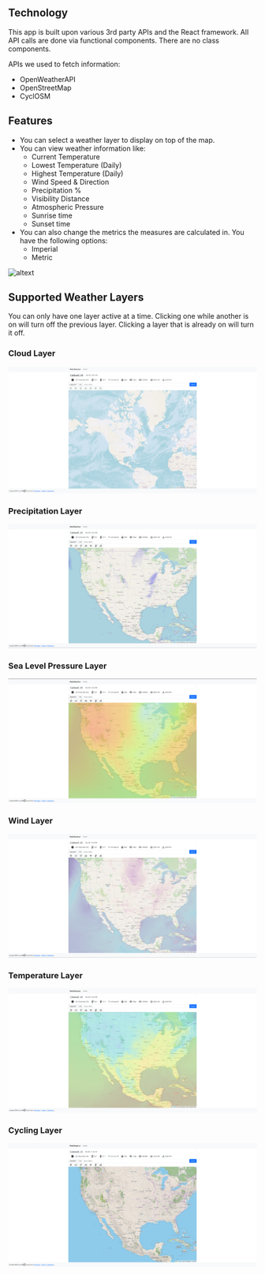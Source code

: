 ## Technology
This app is built upon various 3rd party APIs and the React framework. All API calls are done via
functional components. There are no class components. 

APIs we used to fetch information:
- OpenWeatherAPI
- OpenStreetMap
- CyclOSM

## Features
- You can select a weather layer to display on top of the map. 
- You can view weather information like:
    - Current Temperature
    - Lowest Temperature (Daily)
    - Highest Temperature (Daily)
    - Wind Speed & Direction
    - Precipitation %
    - Visibility Distance
    - Atmospheric Pressure
    - Sunrise time
    - Sunset time
- You can also change the metrics the measures are calculated in. You have the following options:
    - Imperial
    - Metric

![altext](https://github.com/hkarpinen/web-weather/docs/default_app.png "Default App Look.")

## Supported Weather Layers
You can only have one layer active at a time. Clicking one while another is on will turn off the previous layer. Clicking a layer that is already on will turn it off.

### Cloud Layer
![altext](/docs/clouds_app.png "Clouds layer")

### Precipitation Layer
![altext](./docs/precipitation.png "Precipitation layer")

### Sea Level Pressure Layer
![altext](./docs/sealevelpressure.png "Sea Level Pressure Layer")

### Wind Layer
![altext](./docs/wind.png "Wind layer")

### Temperature Layer
![altext](./docs/temp.png "Temperature Layer")

### Cycling Layer
![altext](./docs/cycling.png "Cycling Layer")